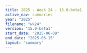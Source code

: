 ```yaml
---
title: 2025 - Week 24 - 15.0-beta1
active_nav: summaries
year: "2025"
filename: "wk24"
version: "15.0-beta1"
start_date: "2025-06-09"
end_date: "2025-06-15"
layout: "summary"
---
```


